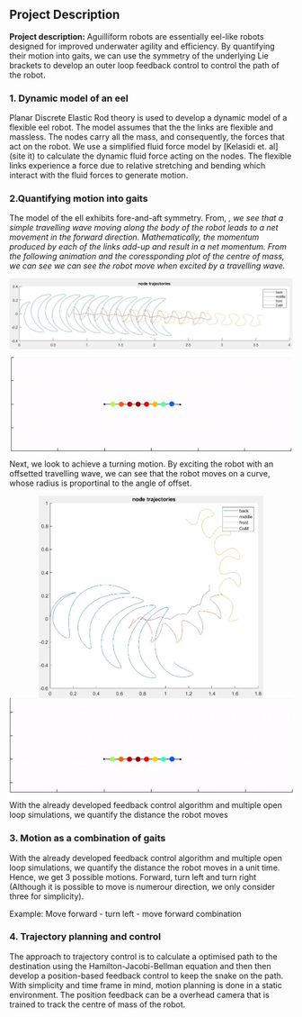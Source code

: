 ## Project Description

**Project description:** Aguilliform robots are essentially eel-like robots designed for improved underwater agility and efficiency. By quantifying their motion into gaits, we can use the symmetry of the underlying Lie brackets to develop an outer loop feedback control to control the path of the robot.

### 1. Dynamic model of an eel

Planar Discrete Elastic Rod theory is used to develop a dynamic model of a flexible eel robot. The model assumes that the the links are flexible and massless. The nodes carry all the mass, and consequently, the forces that act on the robot. We use a simplified fluid force model by [Kelasidi et. al](site it) to calculate the dynamic fluid force acting on the nodes. The flexible links experience a force due to relative stretching and bending which interact with the fluid forces to generate motion.

### 2.Quantifying motion into gaits

The model of the ell exhibits fore-and-aft symmetry. From, <cite paper>, we see that a simple travelling wave moving along the body of the robot leads to a net movement in the forward direction. Mathematically, the momentum produced by each of the links add-up and result in a net momentum. From the following animation and the coressponding plot of the centre of mass, we can see we can see the robot move when excited by a travelling wave. 

<img src="images/nodetraj_straight.JPG?raw=true" width="1000" align=center>
<p align="center">
  <img src="images/swimmingEel_new.gif?raw=true" width="500" align=middle>
</p>


Next, we look to achieve a turning motion. By exciting the robot with an offsetted travelling wave, we can see that the robot moves on a curve, whose radius is proportinal to the angle of offset.

<p align="center">
  <img src="images/nodetraj_curved.JPG?raw=true" width="400" align=center>
  <img src="images/swimmingEel_curved.gif?raw=true" width="700" align=middle>
</p>

With the already developed feedback control algorithm and multiple open loop simulations, we quantify the distance the robot moves


### 3. Motion as a combination of gaits
With the already developed feedback control algorithm and multiple open loop simulations, we quantify the distance the robot moves in a unit time. Hence, we get 3 possible motions. Forward, turn left and turn right (Although it is possible to move is numerour direction, we only consider three for simplicity).

Example: Move forward - turn left - move forward combination


### 4. Trajectory planning and control

The approach to trajectory control is to calculate a optimised path to the destination using the Hamilton-Jacobi-Bellman equation and then then develop a position-based feedback control to keep the snake on the path. With simplicity and time frame in mind, motion planning is done in a static environment. The position feedback can be a overhead camera that is trained to track the centre of mass of the robot. 

